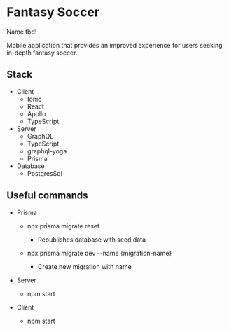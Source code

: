 # Fantasy Soccer

Name tbd!

Mobile application that provides an improved experience for users seeking in-depth fantasy soccer.

## Stack

* Client
  * Ionic
  * React
  * Apollo
  * TypeScript
* Server
  * GraphQL
  * TypeScript
  * graphql-yoga
  * Prisma
* Database
  * PostgresSql

## Useful commands

* Prisma
  * npx prisma migrate reset
    * Republishes database with seed data

  * npx prisma migrate dev --name {migration-name}
    * Create new migration with name

* Server
  * npm start

* Client
  * npm start
